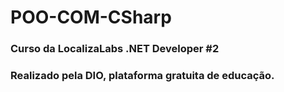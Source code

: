 # POO-COM-CSharp
### Curso da LocalizaLabs .NET Developer #2 
### Realizado pela DIO, plataforma gratuita de educação.
